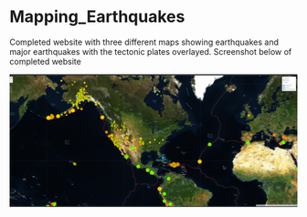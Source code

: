 # Mapping_Earthquakes

Completed website with three different maps showing earthquakes and major earthquakes with the tectonic plates overlayed. Screenshot below of completed website

![This is an image](https://github.com/cwilkis/Mapping_Earthquakes/blob/main/Earthquake%20website%20screenshot.png)